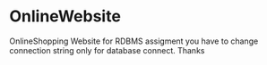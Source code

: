 # OnlineWebsite
OnlineShopping Website for RDBMS assigment
you have to change connection string only for database connect.
Thanks
